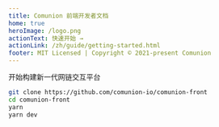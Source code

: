 ```yaml
---
title: Comunion 前端开发者文档
home: true
heroImage: /logo.png
actionText: 快速开始 →
actionLink: /zh/guide/getting-started.html
footer: MIT Licensed | Copyright © 2021-present Comunion
---
```


开始构建新一代网链交互平台

```bash
git clone https://github.com/comunion-io/comunion-front
cd comunion-front
yarn
yarn dev
```

<Demo src="zh/Button/index" />
